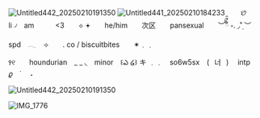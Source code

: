 ![Untitled442_20250210191350](https://github.com/user-attachments/assets/c086e763-9cde-4af5-9de1-da2b64833b4a)
![Untitled441_20250210184233](https://github.com/user-attachments/assets/934243a0-65f9-4db7-bcb5-3e715beb282d)
 ̼　　છ　　li ৴　am　　　<3　　⟡
𖥔　　he/him　　次区　　pansexual　　︶ིྀᩧ ༝.
◞˚̣ ︶　　spd　𓂃　⟢　　. co / biscuitbites　　✶﹒﹒

꣑୧　　houndurian　_ _ ◟　minor　꒰ఎ ໒꒱
キ ﹒﹒　so6w5sx　(⠀너⠀) 　intp　 𝜚　˙ 　˖

![Untitled442_20250210191350](https://github.com/user-attachments/assets/c086e763-9cde-4af5-9de1-da2b64833b4a)

![IMG_1776](https://github.com/user-attachments/assets/a03aae6a-8da5-4586-b8e3-2885d110ae7e)
